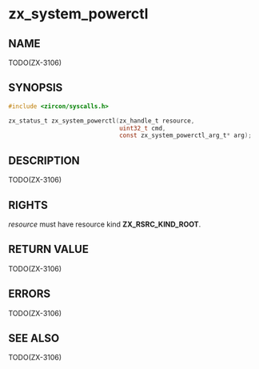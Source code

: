 # zx_system_powerctl

## NAME

<!-- Updated by update-docs-from-abigen, do not edit. -->

TODO(ZX-3106)

## SYNOPSIS

<!-- Updated by update-docs-from-abigen, do not edit. -->

```c
#include <zircon/syscalls.h>

zx_status_t zx_system_powerctl(zx_handle_t resource,
                               uint32_t cmd,
                               const zx_system_powerctl_arg_t* arg);
```

## DESCRIPTION

TODO(ZX-3106)

## RIGHTS

<!-- Updated by update-docs-from-abigen, do not edit. -->

*resource* must have resource kind **ZX_RSRC_KIND_ROOT**.

## RETURN VALUE

TODO(ZX-3106)

## ERRORS

TODO(ZX-3106)

## SEE ALSO


TODO(ZX-3106)
